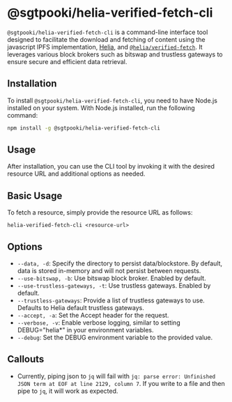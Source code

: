 # @sgtpooki/helia-verified-fetch-cli

`@sgtpooki/helia-verified-fetch-cli` is a command-line interface tool designed to facilitate the download and fetching of content using the javascript IPFS implementation,  [Helia](https://github.com/ipfs/helia), and [`@helia/verified-fetch`](https://github.com/ipfs/helia-verified-fetch/tree/main/packages/verified-fetch). It leverages various block brokers such as bitswap and trustless gateways to ensure secure and efficient data retrieval.

## Installation

To install `@sgtpooki/helia-verified-fetch-cli`, you need to have Node.js installed on your system. With Node.js installed, run the following command:

```sh
npm install -g @sgtpooki/helia-verified-fetch-cli
```

## Usage
After installation, you can use the CLI tool by invoking it with the desired resource URL and additional options as needed.

## Basic Usage
To fetch a resource, simply provide the resource URL as follows:

`helia-verified-fetch-cli <resource-url>`


## Options

- `--data, -d`: Specify the directory to persist data/blockstore. By default, data is stored in-memory and will not persist between requests.
- `--use-bitswap, -b`: Use bitswap block broker. Enabled by default.
- `--use-trustless-gateways, -t`: Use trustless gateways. Enabled by default.
- `--trustless-gateways`: Provide a list of trustless gateways to use. Defaults to Helia default trustless gateways.
- `--accept, -a`: Set the Accept header for the request.
- `--verbose, -v`: Enable verbose logging, similar to setting DEBUG="helia*" in your environment variables.
- `--debug`: Set the DEBUG environment variable to the provided value.

## Callouts

- Currently, piping json to `jq` will fail with `jq: parse error: Unfinished JSON term at EOF at line 2129, column 7`. If you write to a file and then pipe to `jq`, it will work as expected.
